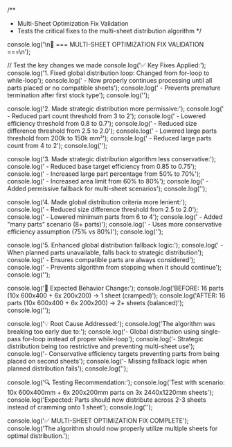 /**
 * Multi-Sheet Optimization Fix Validation
 * Tests the critical fixes to the multi-sheet distribution algorithm
 */

console.log('\n🔧 === MULTI-SHEET OPTIMIZATION FIX VALIDATION ===\n');

// Test the key changes we made
console.log('✅ Key Fixes Applied:');
console.log('1. Fixed global distribution loop: Changed from for-loop to while-loop');
console.log('   - Now properly continues processing until all parts placed or no compatible sheets');
console.log('   - Prevents premature termination after first stock type');
console.log('');

console.log('2. Made strategic distribution more permissive:');
console.log('   - Reduced part count threshold from 3 to 2');
console.log('   - Lowered efficiency threshold from 0.8 to 0.7');
console.log('   - Reduced size difference threshold from 2.5 to 2.0');
console.log('   - Lowered large parts threshold from 200k to 150k mm²');
console.log('   - Reduced large parts count from 4 to 2');
console.log('');

console.log('3. Made strategic distribution algorithm less conservative:');
console.log('   - Reduced base target efficiency from 0.85 to 0.75');
console.log('   - Increased large part percentage from 50% to 70%');
console.log('   - Increased area limit from 60% to 80%');
console.log('   - Added permissive fallback for multi-sheet scenarios');
console.log('');

console.log('4. Made global distribution criteria more lenient:');
console.log('   - Reduced size difference threshold from 2.5 to 2.0');
console.log('   - Lowered minimum parts from 6 to 4');
console.log('   - Added "many parts" scenario (8+ parts)');
console.log('   - Uses more conservative efficiency assumption (75% vs 80%)');
console.log('');

console.log('5. Enhanced global distribution fallback logic:');
console.log('   - When planned parts unavailable, falls back to strategic distribution');
console.log('   - Ensures compatible parts are always considered');
console.log('   - Prevents algorithm from stopping when it should continue');
console.log('');

console.log('🎯 Expected Behavior Change:');
console.log('BEFORE: 16 parts (10x 600x400 + 6x 200x200) → 1 sheet (cramped)');
console.log('AFTER:  16 parts (10x 600x400 + 6x 200x200) → 2+ sheets (balanced)');
console.log('');

console.log('💡 Root Cause Addressed:');
console.log('The algorithm was breaking too early due to:');
console.log('- Global distribution using single-pass for-loop instead of proper while-loop');
console.log('- Strategic distribution being too restrictive and preventing multi-sheet use');
console.log('- Conservative efficiency targets preventing parts from being placed on second sheets');
console.log('- Missing fallback logic when planned distribution fails');
console.log('');

console.log('🔍 Testing Recommendation:');
console.log('Test with scenario: 10x 600x400mm + 6x 200x200mm parts on 3x 2440x1220mm sheets');
console.log('Expected: Parts should now distribute across 2-3 sheets instead of cramming onto 1 sheet');
console.log('');

console.log('✅ MULTI-SHEET OPTIMIZATION FIX COMPLETE');
console.log('The algorithm should now properly utilize multiple sheets for optimal distribution.');
